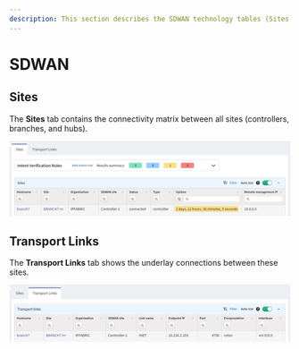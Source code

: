 ```yaml
---
description: This section describes the SDWAN technology tables (Sites and Transport Links).
---
```


# SDWAN

## Sites

The **Sites** tab contains the connectivity matrix between all sites (controllers, branches, and hubs).

![Sites table](SDWAN_sites.png)

## Transport Links

The **Transport Links** tab shows the underlay connections between these sites.

![Transport links table](SDWAN_transport_links.png)
